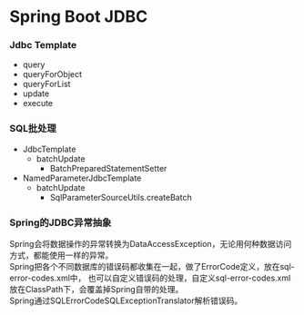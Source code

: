 # Spring Boot JDBC

### Jdbc Template
* query
* queryForObject
* queryForList
* update
* execute

### SQL批处理
* JdbcTemplate
  * batchUpdate
    * BatchPreparedStatementSetter
* NamedParameterJdbcTemplate
  * batchUpdate
    * SqlParameterSourceUtils.createBatch

### Spring的JDBC异常抽象
Spring会将数据操作的异常转换为DataAccessException，无论用何种数据访问方式，都能使用一样的异常。  
Spring把各个不同数据库的错误码都收集在一起，做了ErrorCode定义，放在sql-error-codes.xml中，
也可以自定义错误码的处理，自定义sql-error-codes.xml放在ClassPath下，会覆盖掉Spring自带的处理。  
Spring通过SQLErrorCodeSQLExceptionTranslator解析错误码。


